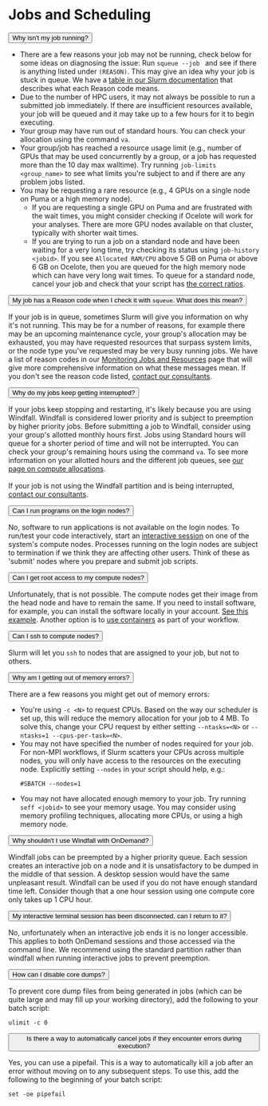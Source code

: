 # Jobs and Scheduling

<link rel="stylesheet" href="../../../assets/stylesheets/animated_dropdown.css">
<link rel="stylesheet" href="../../../assets/stylesheets/spacing.css">

<html>
    
<button class="collapsible">Why isn't my job running?</button>
<div class="content">
  <p>
      <ul>
      <li>There are a few reasons your job may not be running, check below for some ideas on diagnosing the issue:
      Run <code>squeue --job <jobid></code> and see if there is anything listed under <code>(REASON)</code>. This may give an idea why your job is stuck in queue. We have a <a href="../../../running_jobs/monitoring_jobs_and_resources/#slurm-reason-codes">table in our Slurm documentation</a> that describes what each Reason code means. </li>
      <li>Due to the number of HPC users, it may not always be possible to run a submitted job immediately. If there are insufficient resources available, your job will be queued and it may take up to a few hours for it to begin executing.</li>
      <li>Your group may have run out of standard hours. You can check your allocation using the command <code>va</code>.</li>
      <li>Your group/job has reached a resource usage limit (e.g., number of GPUs that may be used concurrently by a group, or a job has requested more than the 10 day max walltime). Try running <code>job-limits &#60;group_name&#62;</code> to see what limits you're subject to and if there are any problem jobs listed.</li>
      <li>You may be requesting a rare resource (e.g., 4 GPUs on a single node on Puma or a high memory node).
      <ul>
          <li>If you are requesting a single GPU on Puma and are frustrated with the wait times, you might consider checking if Ocelote will work for your analyses. There are more GPU nodes available on that cluster, typically with shorter wait times.</li>
          <li>If you are trying to run a job on a standard node and have been waiting for a very long time, try checking its status using <code>job-history &#60;jobid&#62;</code>. If you see <code>Allocated RAM/CPU</code> above 5 GB on Puma or above 6 GB on Ocelote, then you are queued for the high memory node which can have very long wait times. To queue for a standard node, cancel your job and check that your script has <a href="../../../running_jobs/cpus_and_memory/">the correct ratios</a>.</li>
      </ul></li>
      </ul>
  </p>
</div>

<button class="collapsible">My job has a Reason code when I check it with <code>squeue</code>. What does this mean?</button>
<div class="content">
  <p>If your job is in queue, sometimes Slurm will give you information on why it's not running. This may be for a number of reasons, for example there may be an upcoming maintenance cycle, your group's allocation may be exhausted, you may have requested resources that surpass system limits, or the node type you've requested may be very busy running jobs. We have a list of reason codes in our <a href="../../../running_jobs/monitoring_jobs_and_resources/#slurm-reason-codes">Monitoring Jobs and Resources</a> page that will give more comprehensive information on what these messages mean. If you don't see the reason code listed, <a href="../../../support_and_training/consulting_services/">contact our consultants</a>.
  </p>
</div>
    
<button class="collapsible">Why do my jobs keep getting interrupted?</button>
<div class="content">
  <p>If your jobs keep stopping and restarting, it's likely because you are using Windfall. Windfall is considered lower priority and is subject to preemption by higher priority jobs. Before submitting a job to Windfall, consider using your group's allotted monthly hours first. Jobs using Standard hours will queue for a shorter period of time and will not be interrupted. You can check your group's remaining hours using the command <code>va</code>. To see more information on your allotted hours and the different job queues, see <a href="../../../resources/allocations/">our page on compute allocations</a>.<br><br>If your job is not using the Windfall partition and is being interrupted, <a href="../../consulting_services/">contact our consultants</a>. 
  </p>
</div>
    
<button class="collapsible">Can I run programs on the login nodes?</button>
<div class="content">
  <p>No, software to run applications is not available on the login nodes. To run/test your code interactively, start an <a href="../../../running_jobs/interactive_jobs/">interactive session</a> on one of the system's compute nodes. Processes running on the login nodes are subject to termination if we think they are affecting other users. Think of these as 'submit' nodes where you prepare and submit job scripts. 
  </p>
</div>

<button class="collapsible">Can I get root access to my compute nodes?</button>
<div class="content">
  <p> Unfortunately, that is not possible. The compute nodes get their image from the head node and have to remain the same. If you need to install software, for example, you can install the software locally in your account. <a href="../../../software/user_installations/">See this example</a>. Another option is to <a href="../../../software/containers/what_are_containers/">use containers</a> as part of your workflow.
  </p>
</div>

<button class="collapsible">Can I ssh to compute nodes?</button>
<div class="content">
  <p>Slurm will let you <code>ssh</code> to nodes that are assigned to your job, but not to others. 
  </p>
</div>

<button class="collapsible">Why am I getting out of memory errors?</button>
<div class="content">
  <p>
      There are a few reasons you might get out of memory errors:
      <ul>
          <li>You're using <code>-c &#60;N&#62;</code> to request CPUs. Based on the way our scheduler is set up, this will reduce the memory allocation for your job to 4 MB. To solve this, change your CPU request by either setting <code>--ntasks=&#60;N&#62;</code> or <code>--ntasks=1 --cpus-per-task=&#60;N&#62;</code>.</li>
          <li>You may not have specified the number of nodes required for your job. For non-MPI workflows, if Slurm scatters your CPUs across multiple nodes, you will only have access to the resources on the executing node. Explicitly setting <code>--nodes</code> in your script should help, e.g.: 
          <pre><code class="language-bash">#SBATCH --nodes=1</code></pre>
          </li>
          <li>You may not have allocated enough memory to your job. Try running <code>seff &#60;jobid&#62;</code> to see your memory usage. You may consider using memory profiling techniques, allocating more CPUs, or using a high memory node.</li>
      </ul>
  </p>
</div>

<button class="collapsible">Why shouldn't I use Windfall with OnDemand?</button>
<div class="content">
  <p>
      Windfall jobs can be preempted by a higher priority queue. Each session creates an interactive job on a node and it is unsatisfactory to be dumped in the middle of that session. A desktop session would have the same unpleasant result.  Windfall can be used if you do not have enough standard time left. Consider though that a one hour session using one compute core only takes up 1 CPU hour. 
  </p>
</div>

<button class="collapsible">My interactive terminal session has been disconnected, can I return to it?</button>
<div class="content">
  <p>
      No, unfortunately when an interactive job ends it is no longer accessible. This applies to both OnDemand sessions and those accessed via the command line. We recommend using the standard partition rather than windfall when running interactive jobs to prevent preemption. 
  </p>
</div>

<button class="collapsible">How can I disable core dumps?</button>
<div class="content">
  <p>
      To prevent core dump files from being generated in jobs (which can be quite large and may fill up your working directory), add the following to your batch script:
      <pre><code class="language-bash">ulimit -c 0</code></pre>
  </p>
</div>

<button class="collapsible">Is there a way to automatically cancel jobs if they encounter errors during execution?</button>
<div class="content">
  <p>
      Yes, you can use a pipefail. This is a way to automatically kill a job after an error without moving on to any subsequent steps. To use this, add the following to the beginning of your batch script:
      <pre><code class="language-bash">set -oe pipefail</code></pre>
  </p>
</div>
    
    
<div class="vertical-space"></div>
<script src="../../../assets/javascripts/animated_dropdown.js"></script>
</html>